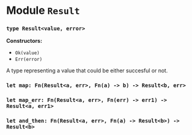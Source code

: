 # Module `Result`

### `type Result<value, error>`

**Constructors:**

- `Ok(value)`
- `Err(error)`

A type representing a value that could be either succesful or not.

### `let map: Fn(Result<a, err>, Fn(a) -> b) -> Result<b, err>`

### `let map_err: Fn(Result<a, err>, Fn(err) -> err1) -> Result<a, err1>`

### `let and_then: Fn(Result<a, err>, Fn(a) -> Result<b>) -> Result<b>`
